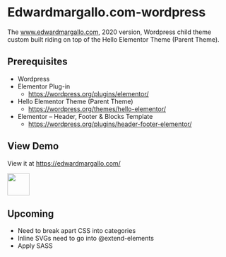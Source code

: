 # Edwardmargallo.com-wordpress
 The www.edwardmargallo.com, 2020 version, Wordpress child theme custom built riding on top of the Hello Elementor Theme (Parent Theme).

## Prerequisites
- Wordpress
- Elementor Plug-in
	- https://wordpress.org/plugins/elementor/
- Hello Elementor Theme (Parent Theme)
	- https://wordpress.org/themes/hello-elementor/
- Elementor – Header, Footer & Blocks Template
	- https://wordpress.org/plugins/header-footer-elementor/

## View Demo
View it at https://edwardmargallo.com/

<img src="https://edwardmargallo.com/wp-content/uploads/2020/06/edward-margallo-logo-shades.svg" style="width: 50px;" width="50">

## Upcoming
- Need to break apart CSS into categories
- Inline SVGs need to go into @extend-elements
- Apply SASS
